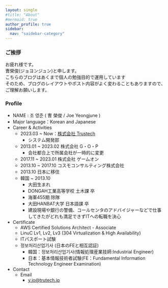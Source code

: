 ```yaml
---
layout: single
#title: "About"
#mermaid: true
author_profile: true
sidebar:
  nav: "saidebar-category"
---
```


### ご挨拶

お疲れ様です。  
曺榮俊(ジョヨンジュン)と申します。  
こちらのブログはあくまで個人の勉強目的で運用しています  
そのため、ブログのレイアウトやポスト内容がよく変わることもありますので、ご理解お願いします。  


### Profile

- NAME : 조 영준 ( 曺 榮俊 / Joe Yeongjune )
- Major language：Korean and Japanese
- Career & Activities
  - 2023.03 ~ Now：[株式会社 Trustech](https://trustech.jp/)
    - システム開発部
  - 2013.01 ~ 2023.02 株式会社 G・O・P 
    - 会社都合上で所属会社が一時的に変更
  - 2017.11 ~ 2023.01 株式会社 ゲームオン
  - 2013.10 ~ 2017.10 コスモコンサルティング株式会社
  - 2013.10 日本に移住
  - 韓国 ~ 2013.10
    - 大田生まれ
    - DONGAH工業高等学校 土木課 卒
    - 海軍455期 除隊
    - 大田HANBAT大学 日本語課 卒
    - 建設現場や銀行の警備、コールセンタのアドバイジャーなどで仕事してきたがどれも満足できずITへの転職を決心
- Certificate
  - AWS Certified Solutions Architect - Associate
  - LinuC Lv1, Lv2, Lv3 (304 Virtualization & High Availability)
  - ITパスポート試験
  - 정보처리산업기사 (日本のFEと相互認証)
    - 韓国：정보처리산업기사(情報処理産業技師:Industrial Engineer)
    - 日本：基本情報技術者試験(FE：Fundamental Information Technology Engineer Examination)
- Contact
  - Email
    - y.jo@trutech.jp
